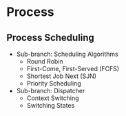 # Process

##  Process Scheduling



- Sub-branch: Scheduling Algorithms
  - Round Robin
  - First-Come, First-Served (FCFS)
  - Shortest Job Next (SJN)
  - Priority Scheduling
- Sub-branch: Dispatcher
  - Context Switching
  - Switching States